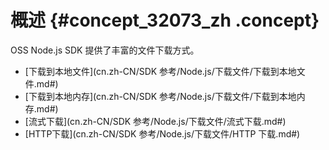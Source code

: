 # 概述 {#concept_32073_zh .concept}

OSS Node.js SDK 提供了丰富的文件下载方式。

-   [下载到本地文件](cn.zh-CN/SDK 参考/Node.js/下载文件/下载到本地文件.md#)
-   [下载到本地内存](cn.zh-CN/SDK 参考/Node.js/下载文件/下载到本地内存.md#)
-   [流式下载](cn.zh-CN/SDK 参考/Node.js/下载文件/流式下载.md#)
-   [HTTP下载](cn.zh-CN/SDK 参考/Node.js/下载文件/HTTP 下载.md#)

